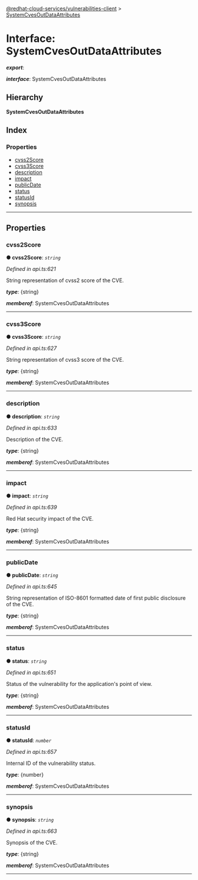 [@redhat-cloud-services/vulnerabilities-client](../README.md) > [SystemCvesOutDataAttributes](../interfaces/systemcvesoutdataattributes.md)

# Interface: SystemCvesOutDataAttributes

*__export__*: 

*__interface__*: SystemCvesOutDataAttributes

## Hierarchy

**SystemCvesOutDataAttributes**

## Index

### Properties

* [cvss2Score](systemcvesoutdataattributes.md#cvss2score)
* [cvss3Score](systemcvesoutdataattributes.md#cvss3score)
* [description](systemcvesoutdataattributes.md#description)
* [impact](systemcvesoutdataattributes.md#impact)
* [publicDate](systemcvesoutdataattributes.md#publicdate)
* [status](systemcvesoutdataattributes.md#status)
* [statusId](systemcvesoutdataattributes.md#statusid)
* [synopsis](systemcvesoutdataattributes.md#synopsis)

---

## Properties

<a id="cvss2score"></a>

###  cvss2Score

**● cvss2Score**: *`string`*

*Defined in api.ts:621*

String representation of cvss2 score of the CVE.

*__type__*: {string}

*__memberof__*: SystemCvesOutDataAttributes

___
<a id="cvss3score"></a>

###  cvss3Score

**● cvss3Score**: *`string`*

*Defined in api.ts:627*

String representation of cvss3 score of the CVE.

*__type__*: {string}

*__memberof__*: SystemCvesOutDataAttributes

___
<a id="description"></a>

###  description

**● description**: *`string`*

*Defined in api.ts:633*

Description of the CVE.

*__type__*: {string}

*__memberof__*: SystemCvesOutDataAttributes

___
<a id="impact"></a>

###  impact

**● impact**: *`string`*

*Defined in api.ts:639*

Red Hat security impact of the CVE.

*__type__*: {string}

*__memberof__*: SystemCvesOutDataAttributes

___
<a id="publicdate"></a>

###  publicDate

**● publicDate**: *`string`*

*Defined in api.ts:645*

String representation of ISO-8601 formatted date of first public disclosure of the CVE.

*__type__*: {string}

*__memberof__*: SystemCvesOutDataAttributes

___
<a id="status"></a>

###  status

**● status**: *`string`*

*Defined in api.ts:651*

Status of the vulnerability for the application's point of view.

*__type__*: {string}

*__memberof__*: SystemCvesOutDataAttributes

___
<a id="statusid"></a>

###  statusId

**● statusId**: *`number`*

*Defined in api.ts:657*

Internal ID of the vulnerability status.

*__type__*: {number}

*__memberof__*: SystemCvesOutDataAttributes

___
<a id="synopsis"></a>

###  synopsis

**● synopsis**: *`string`*

*Defined in api.ts:663*

Synopsis of the CVE.

*__type__*: {string}

*__memberof__*: SystemCvesOutDataAttributes

___

